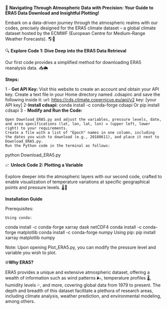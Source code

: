🚀 **Navigating Through Atmospheric Data with Precision: Your Guide to ERA5 Data Download and Insightful Plotting!**

Embark on a data-driven journey through the atmospheric realms with our codes, precisely designed for the ERA5 climate dataset – a global climate dataset hosted by the ECMWF (European Centre for Medium-Range Weather Forecasts). 🌎💨

🔍 **Explore Code 1: Dive Deep into the ERA5 Data Retrieval**

Our first code provides a simplified method for downloading ERA5 reanalysis data. 📥🌦️

**Steps:**

1 - __Get API Key:__
Visit this website to create an account and obtain your API key.
Create a text file in your Home directory named .cdsapirc and save the following inside it:
url: https://cds.climate.copernicus.eu/api/v2
key: [your API key]
2-__Install cdsapi:__
        conda install -c conda-forge cdsapi
Or
        pip install cdsapi
3 - __Modify and Run the Code:__

    Open Download_ERA5.py and adjust the variables, pressure levels, date, and area specifications (lat, lon, lat, lon) = (upper left, lower right) to your requirements.
    Create a file with a list of "Epoch" names in one column, including the dates you wish to download (e.g., 20180611), and place it next to Download_ERA5.py.
    Run the Python code in the terminal as follows:
python Download_ERA5.py

📈 __Unlock Code 2: Plotting a Variable__

Explore deeper into the atmospheric layers with our second code, crafted to enable visualization of temperature variations at specific geographical points and pressure levels. 🌡️📍

__Installation Guide__

Prerequisites:

    Using conda:
conda install -c conda-forge xarray dask netCDF4 
conda install -c conda-forge matplotlib
conda install -c conda-forge numpy
    Using pip:
pip install xarray matplotlib numpy

Note: Upon opening Plot_ERA5.py, you can modify the pressure level and variable you wish to plot.

🌐**Why ERA5?**

ERA5 provides a unique and extensive atmospheric dataset, offering a wealth of information such as wind patterns 🌬️, temperature profiles 🌡️, humidity levels 💦, and more, covering global data from 1979 to present. The depth and breadth of this dataset facilitate a plethora of research areas, including climate analysis, weather prediction, and environmental modeling, among others.





